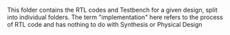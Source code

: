 This folder contains the RTL codes and Testbench for a given design, split into individual folders. The term "implementation" here refers to the process of RTL code and has nothing to do with Synthesis or Physical Design
